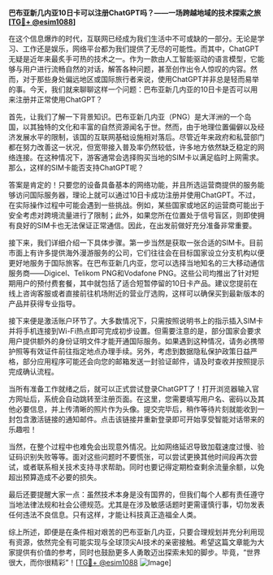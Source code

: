 **巴布亚新几内亚10日卡可以注册ChatGPT吗？——一场跨越地域的技术探索之旅[[TG💪+ @esim1088](https://t.me/s/esim1088)]**

在这个信息爆炸的时代，互联网已经成为我们生活中不可或缺的一部分。无论是学习、工作还是娱乐，网络平台都为我们提供了无尽的可能性。而其中，ChatGPT无疑是近年来最炙手可热的技术之一。作为一款由人工智能驱动的语言模型，它能够与用户进行流畅自然的对话，解答各种问题，甚至创作出令人惊叹的内容。然而，对于那些身处偏远地区或国际旅行者来说，使用ChatGPT并非总是轻而易举的事。今天，我们就来聊聊这样一个问题：巴布亚新几内亚的10日卡是否可以用来注册并正常使用ChatGPT？

首先，让我们了解一下背景知识。巴布亚新几内亚（PNG）是大洋洲的一个岛国，以其独特的文化和丰富的自然资源闻名于世。然而，由于地理位置偏僻以及经济发展水平的限制，该国的互联网基础设施相对落后。尽管近年来政府和私营部门都在努力改善这一状况，但宽带接入普及率仍然较低，许多地方依然缺乏稳定的网络连接。在这种情况下，游客通常会选择购买当地的SIM卡以满足临时上网需求。那么，这样的SIM卡能否支持ChatGPT呢？

答案是肯定的！只要您的设备具备基本的网络功能，并且所选运营商提供的服务能够访问国际服务器，理论上就可以通过10日卡成功注册并使用ChatGPT。不过，在实际操作过程中可能会遇到一些挑战。例如，某些国家或地区的运营商可能出于安全考虑对跨境流量进行了限制；此外，如果您所在位置处于信号盲区，则即使拥有良好的SIM卡也无法保证正常通信。因此，在出发前做好充分准备非常重要。

接下来，我们详细介绍一下具体步骤。第一步当然是获取一张合适的SIM卡。目前市面上有许多提供海外漫游服务的公司，它们往往会在目标国家设立分支机构以便更好地服务于国际旅客。在巴布亚新几内亚，您可以选择当地知名的三大移动通信服务商——Digicel、Telikom PNG和Vodafone PNG。这些公司均推出了针对短期用户的预付费套餐，其中就包括了适合短暂停留的10日卡产品。建议您提前在线上咨询客服或者直接前往机场附近的营业厅选购，这样可以确保买到最新版本的产品并获得专业指导。

接下来便是激活账户环节了。大多数情况下，只需按照说明书上的指示插入SIM卡并将手机连接到Wi-Fi热点即可完成初步设置。但需要注意的是，部分国家会要求用户提供额外的身份证明文件才能开通国际服务。如果遇到这种情况，请务必携带护照等有效证件前往指定地点办理手续。另外，考虑到数据隐私保护政策日益严格，部分应用程序可能还会向您的邮箱发送一封验证邮件，请及时查收并按照提示完成确认流程。

当所有准备工作就绪之后，就可以正式尝试登录ChatGPT了！打开浏览器输入官方网址后，系统会自动跳转至注册页面。在这里，您需要填写用户名、密码以及其他必要信息，并上传清晰的照片作为头像。提交完毕后，稍作等待片刻就能收到一封包含激活链接的通知邮件。点击该链接并重新登录即可开始享受智能对话带来的乐趣啦！

当然，在整个过程中也难免会出现意外情况。比如网络延迟导致加载速度过慢、验证码识别失败等等。面对这些问题时不要慌张，可以尝试更换其他时间段再次尝试，或者联系相关技术支持寻求帮助。同时也要记得定期检查剩余流量余额，以免超出预算造成不必要的损失。

最后还要提醒大家一点：虽然技术本身是没有国界的，但我们每个人都有责任遵守当地法律法规和社会公德规范。尤其是在涉及敏感话题时更需谨慎行事，切勿发表任何违法不良信息。只有这样，才能让科技真正造福全人类。

综上所述，即便是在条件相对艰苦的巴布亚新几内亚，只要合理规划并充分利用现有资源，依然完全有可能实现与全球顶尖AI技术的亲密接触。希望这篇文章能为大家提供有价值的参考，同时也鼓励更多人勇敢迈出探索未知的脚步。毕竟，“世界很大，而你很精彩”！[[TG💪+ @esim1088](https://t.me/s/esim1088) ![Image](https://i.postimg.cc/4NQfJmqS/Snipaste-2025-05-13-00-14-12.png)]